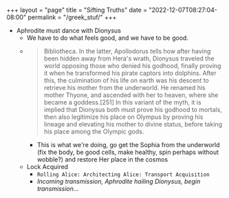 +++
layout = "page"
title = "Sifting Truths"
date = "2022-12-07T08:27:04-08:00"
permalink = "/greek_stuf/"
+++

- Aphrodite must dance with Dionysus
  - We have to do what feels good, and we have to be good.
  - > Bibliotheca. In the latter, Apollodorus tells how after having been hidden away from Hera's wrath, Dionysus traveled the world opposing those who denied his godhood, finally proving it when he transformed his pirate captors into dolphins. After this, the culmination of his life on earth was his descent to retrieve his mother from the underworld. He renamed his mother Thyone, and ascended with her to heaven, where she became a goddess.[251] In this variant of the myth, it is implied that Dionysus both must prove his godhood to mortals, then also legitimize his place on Olympus by proving his lineage and elevating his mother to divine status, before taking his place among the Olympic gods.
    - This is what we're doing, go get the Sophia from the underworld (fix the body, be good cells, make healthy, spin perhaps without wobble?) and restore Her place in the cosmos
  - Lock Acquired
    - `Rolling Alice: Architecting Alice: Transport Acquisition`
    - *Incoming transmission, Aphrodite hailing Dionysus, begin transmission...*
